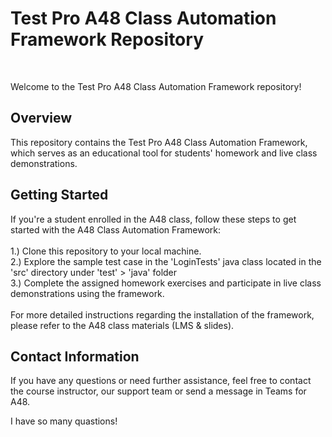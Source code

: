 <h1>Test Pro A48 Class Automation Framework Repository</h1><br>

Welcome to the Test Pro A48 Class Automation Framework repository! <br>

<h2>Overview</h2>
This repository contains the Test Pro A48 Class Automation Framework, which serves as an educational tool for students' homework and live class demonstrations.

<h2>Getting Started</h2>
If you're a student enrolled in the A48 class, follow these steps to get started with the A48 Class Automation Framework:<br><br>
1.) Clone this repository to your local machine. <br>
2.) Explore the sample test case in the 'LoginTests' java class located in the 'src' directory under 'test' > 'java' folder <br>
3.) Complete the assigned homework exercises and participate in live class demonstrations using the framework. <br><br>
For more detailed instructions regarding the installation of the framework, please refer to the A48 class materials (LMS & slides).

<h2>Contact Information</h2>
If you have any questions or need further assistance, feel free to contact the course instructor, our support team or send a message in Teams for A48.  

I have so many quastions!
